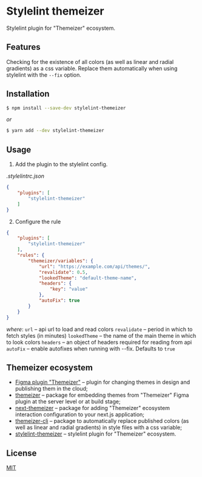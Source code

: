 # Stylelint themeizer
Stylelint plugin for "Themeizer" ecosystem.

## Features
Checking for the existence of all colors (as well as linear and radial gradients) as a css variable.
Replace them automatically when using stylelint with the `--fix` option.

## Installation
```bash
$ npm install --save-dev stylelint-themeizer
```
_or_
```bash
$ yarn add --dev stylelint-themeizer
```

## Usage
1. Add the plugin to the stylelint config.

_.stylelintrc.json_
```json
{
	"plugins": [
		"stylelint-themeizer"
	]
}
```

2. Configure the rule
```json
{
	"plugins": [
		"stylelint-themeizer"
	],
    "rules": {
		"themeizer/variables": {
            "url": "https://example.com/api/themes/",
            "revalidate": 0.5,
			"lookedTheme": "default-theme-name",
            "headers": {
                "key": "value"
            },
			"autoFix": true
        }
	}
}
```
_where_:
`url` – api url to load and read colors
`revalidate` – period in which to fetch styles (in minutes)
`lookedTheme` – the name of the main theme in which to look colors
`headers` – an object of headers required for reading from api
`autoFix` – enable autofixes when running with --fix. Defaults to `true`

## Themeizer ecosystem
* [Figma plugin "Themeizer"](https://www.figma.com/community/plugin/1065764293242137356/Themeizer) – plugin for changing themes in design and publishing them in the cloud;
* [themeizer](https://www.npmjs.com/package/themeizer) – package for embedding themes from "Themeizer" Figma plugin at the server level or at build stage;
* [next-themeizer](https://www.npmjs.com/package/next-themeizer) – package for adding "Themeizer" ecosystem interaction configuration to your next.js application;
* [themeizer-cli](https://www.npmjs.com/package/themeizer-cli) – package to automatically replace published colors (as well as linear and radial gradients) in style files with a css variable;
* [stylelint-themeizer](https://www.npmjs.com/package/stylelint-themeizer) – stylelint plugin for "Themeizer" ecosystem.

## License

[MIT](https://github.com/vordgi/stylelint-themeizer/blob/main/LICENSE)